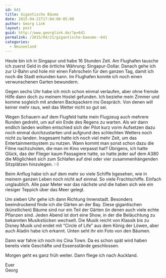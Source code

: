 ```yaml
---
id: 641
title: Gigantische Bäume
date: 2015-04-21T17:04:00-05:00
author: Georg Link
layout: post
guid: http://www.georglink.de/?p=641
permalink: /2015/04/21/gigantische-baeume--641
categories:
  - Neuseeland
---
```

Heute bin ich in Singapur und habe 16 Stunden Zeit. Am Flughafen tausche ich zuerst Geld in die örtliche Währung: Singapur-Dollar. Danach gehe ich zur U-Bahn und hole mir einen Fahrschein für den ganzen Tag, damit ich noch die Stadt erkunden kann. Im Flughafen konnte ich noch einen verwunschenen Garten bewundern.

Gegen sechs Uhr habe ich mich schon einmal verlaufen, aber ohne fremde Hilfe dann doch zu meinem Hostel gefunden. Ich beziehe mein Zimmer und komme sogleich mit anderen Backpackern ins Gespräch. Von denen will keiner mehr raus, weil das Wetter nicht so gut sei. 

Wegen Schauern auf dem Flugfeld hatte mein Flugzeug auch mehrere Runden gedreht, um auf ein Ende des Regens zu warten. Als wir dann endlich landen wollten entschied sich der Pilot kurz vorm Aufsetzen dazu noch einmal durchzustarten und aufgrund des schlechten Wetters noch nicht zu landen. Insgesamt hatte ich noch viel mehr Zeit, um das Entertainmentsystem zu nutzen. Wann kommt man sonst schon dazu die Filme nachzuholen, die man im Kino verpasst hat? Übrigens, ich hatte Glück, das der Flieger kaum Passagiere hatte, so hatte jeder auf dem A380 die Möglichkeit sich zum Schlafen auf drei oder vier zusammenhängenden Sitzplätzen hinzulegen. :-)

Beim Anflug habe ich auf dem mehr so viele Schiffe bgesehen, wie in meinem ganzen Leben noch nicht auf einmal. So viele Frachtschiffe. Einfach unglaublich. Alle paar Meter war das nächste und die haben sich wie ein riesiger Teppich über das Meer gelegt.

Um sieben Uhr gehe ich dann Richtung Innenstadt. Besonders beeindruckend finde ich die Gärten an der Bay. Diese gigantischen (künstlichen) Bäume sind nur ein Teil der Gärten (in denen auch viele echte Pflanzen sind. Jeden Abend ist dort eine Show, in der die Beläuchtung zu bekannten Musikstücken wechselt. Die Musik reicht von Klassik bis zu Disney Musik und endet mit &#8220;Circle of Life&#8221; aus dem König der Löwen, aber auch Aladin habe ich erkannt. Unten seht ihr ein Foto von den Bäumen.

Dann war fahre ich noch ins Cina Town. Da es schon spät wird haben bereits viele Geschäfte und Essensstände geschlossen. 

Morgen geht es ganz früh weiter. Dann fliege ich nach Auckland.

Euer  
Georg